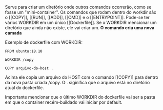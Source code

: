 Serve para criar um diretório onde outros comandos ocorrerão, como se fosse um "mini-container". Os comandos que rodam dentro do workdir são o [[COPY]], [[RUN]], [[ADD]], [[CMD]] e o
[[ENTRYPOINT]]. Pode-se ter vários WORKDIR em um único [[Dockerfile]].
Se o WORKDIR mencionar um diretório que ainda não existe, ele vai criar um.
**O comando cria uma nova camada**

Exemplo de dockerfile com WORKDIR:
```
FROM ubuntu:18.10

WORKDIR /copy

COPY arquivo-do-host .
```

Acima ele copia um arquivo do HOST com o comando [[COPY]] para dentro da nova pasta criada /copy. O . siginifica que o arquivo está no diretório atual do dockerfile.

Importante mencionar que o último WORKDIR do dockerfile vai ser a pasta em que o container recém-buildado vai iniciar por default.